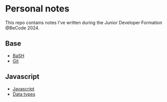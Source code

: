 # Personal notes

This repo contains notes I've written during the Junior Developer Formation @BeCode 2024.

## Base

- [BaSH](base/bash.md)
- [Git](base/git.md)

## Javascript

- [Javascript](js/js.md)
- [Data types](js/js-data-type.md)
